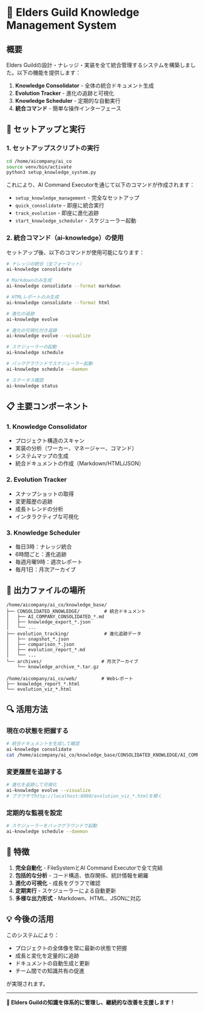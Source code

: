 # 🎯 Elders Guild Knowledge Management System

## 概要

Elders Guildの設計・ナレッジ・実装を全て統合管理するシステムを構築しました。以下の機能を提供します：

1. **Knowledge Consolidator** - 全体の統合ドキュメント生成
2. **Evolution Tracker** - 進化の追跡と可視化
3. **Knowledge Scheduler** - 定期的な自動実行
4. **統合コマンド** - 簡単な操作インターフェース

## 🚀 セットアップと実行

### 1. セットアップスクリプトの実行

```bash
cd /home/aicompany/ai_co
source venv/bin/activate
python3 setup_knowledge_system.py
```

これにより、AI Command Executorを通じて以下のコマンドが作成されます：
- `setup_knowledge_management` - 完全なセットアップ
- `quick_consolidate` - 即座に統合実行
- `track_evolution` - 即座に進化追跡
- `start_knowledge_scheduler` - スケジューラー起動

### 2. 統合コマンド（ai-knowledge）の使用

セットアップ後、以下のコマンドが使用可能になります：

```bash
# ナレッジの統合（全フォーマット）
ai-knowledge consolidate

# Markdownのみ生成
ai-knowledge consolidate --format markdown

# HTMLレポートのみ生成
ai-knowledge consolidate --format html

# 進化の追跡
ai-knowledge evolve

# 進化の可視化付き追跡
ai-knowledge evolve --visualize

# スケジューラーの起動
ai-knowledge schedule

# バックグラウンドでスケジューラー起動
ai-knowledge schedule --daemon

# ステータス確認
ai-knowledge status
```

## 📋 主要コンポーネント

### 1. Knowledge Consolidator
- プロジェクト構造のスキャン
- 実装の分析（ワーカー、マネージャー、コマンド）
- システムマップの生成
- 統合ドキュメントの作成（Markdown/HTML/JSON）

### 2. Evolution Tracker
- スナップショットの取得
- 変更履歴の追跡
- 成長トレンドの分析
- インタラクティブな可視化

### 3. Knowledge Scheduler
- 毎日3時：ナレッジ統合
- 6時間ごと：進化追跡
- 毎週月曜9時：週次レポート
- 毎月1日：月次アーカイブ

## 📁 出力ファイルの場所

```
/home/aicompany/ai_co/knowledge_base/
├── CONSOLIDATED_KNOWLEDGE/         # 統合ドキュメント
│   ├── AI_COMPANY_CONSOLIDATED_*.md
│   ├── knowledge_export_*.json
│   └── ...
├── evolution_tracking/             # 進化追跡データ
│   ├── snapshot_*.json
│   ├── comparison_*.json
│   ├── evolution_report_*.md
│   └── ...
└── archives/                      # 月次アーカイブ
    └── knowledge_archive_*.tar.gz

/home/aicompany/ai_co/web/         # Webレポート
├── knowledge_report_*.html
└── evolution_viz_*.html
```

## 🔍 活用方法

### 現在の状態を把握する
```bash
# 統合ドキュメントを生成して確認
ai-knowledge consolidate
cat /home/aicompany/ai_co/knowledge_base/CONSOLIDATED_KNOWLEDGE/AI_COMPANY_CONSOLIDATED_*.md
```

### 変更履歴を追跡する
```bash
# 進化を追跡して可視化
ai-knowledge evolve --visualize
# ブラウザでhttp://localhost:8080/evolution_viz_*.htmlを開く
```

### 定期的な監視を設定
```bash
# スケジューラーをバックグラウンドで起動
ai-knowledge schedule --daemon
```

## 🎨 特徴

1. **完全自動化** - FileSystemとAI Command Executorで全て完結
2. **包括的な分析** - コード構造、依存関係、統計情報を網羅
3. **進化の可視化** - 成長をグラフで確認
4. **定期実行** - スケジューラーによる自動更新
5. **多様な出力形式** - Markdown、HTML、JSONに対応

## 💡 今後の活用

このシステムにより：
- プロジェクトの全体像を常に最新の状態で把握
- 成長と変化を定量的に追跡
- ドキュメントの自動生成と更新
- チーム間での知識共有の促進

が実現されます。

---

**🎯 Elders Guildの知識を体系的に管理し、継続的な改善を支援します！**
